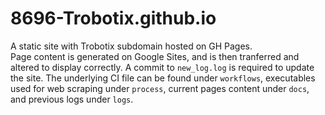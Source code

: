 # 8696-Trobotix.github.io
A static site with Trobotix subdomain hosted on GH Pages.  
Page content is generated on Google Sites, and is then tranferred and altered to display correctly. A commit to `new_log.log` is required to update the site.
The underlying CI file can be found under `workflows`, executables used for web scraping under `process`, current pages content under `docs`, and previous logs under `logs`.

